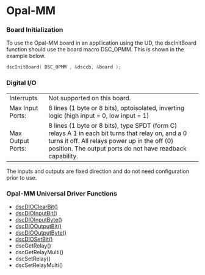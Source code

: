 # Opal-MM

### Board Initialization

To use the Opal-MM board in an appllication using the UD, the dscInitBoard function should use the board macro DSC\_OPMM. This is shown in the example below.

```c
dscInitBoard( DSC_OPMM , &dsccb, &board );
```

### Digital I/O

|  |  |
| :--- | :--- |
| Interrupts | Not supported on this board. |
| Max Input Ports: | 8 lines \(1 byte or 8 bits\), optoisolated, inverting logic \(high input = 0, low input = 1\) |
| Max Output Ports: | 8 lines \(1 byte or 8 bits\), type SPDT \(form C\) relays A 1 in each bit turns that relay on, and a 0 turns it off. All relays power up in the off \(0\) position. The output ports do not have readback capability. |

The inputs and outputs are fixed direction and do not need configuration prior to use.

### Opal-MM Universal Driver Functions

* [dscDIOClearBit\(\) ](../14.-universal-driver-apis/dscdioclearbit.md)
* [dscDIOInputBit\(\)](../14.-universal-driver-apis/dscdioinputbit.md) 
* [dscDIOInputByte\(\) ](../14.-universal-driver-apis/dscdioinputbyte.md)
* [dscDIOOutputBit\(\) ](../14.-universal-driver-apis/dscdiooutputbit.md)
* [dscDIOOutputByte\(\) ](../14.-universal-driver-apis/dscdiooutputbyte.md)
* [dscDIOSetBit\(\)](../14.-universal-driver-apis/dscdiosetbit.md)
* dscGetRelay\(\)
* dscGetRelayMulti\(\)
* dscSetRelay\(\)
* dscSetRelayMulti\(\)


